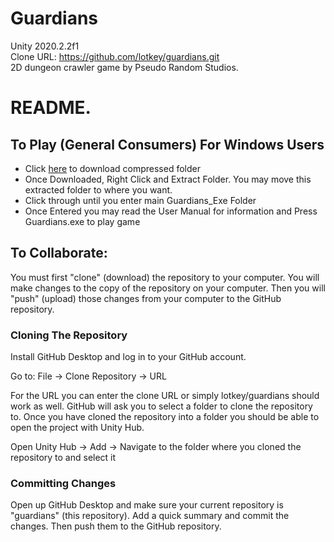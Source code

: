 # Guardians
Unity 2020.2.2f1  
Clone URL: https://github.com/lotkey/guardians.git  
2D dungeon crawler game by Pseudo Random Studios.

# README.

## To Play (General Consumers) For Windows Users

* Click [here](https://minhaskamal.github.io/DownGit/#/home?url=https://github.com/lotkey/guardians/tree/main/Guardians_Exe) to download compressed folder
* Once Downloaded, Right Click and Extract Folder. You may move this extracted folder to where you want.
* Click through until you enter main Guardians_Exe Folder
* Once Entered you may read the User Manual for information and Press Guardians.exe to play game

## To Collaborate:

You must first "clone" (download) the repository to your computer. You will make changes to the copy of the repository on your computer. Then you will "push" (upload) those changes from your computer to the GitHub repository.

### Cloning The Repository

Install GitHub Desktop and log in to your GitHub account.

Go to:
 File -> Clone Repository -> URL
 
 For the URL you can enter the clone URL or simply lotkey/guardians should work as well. GitHub will ask you to select a folder to clone the repository to. Once you have cloned the repository into a folder you should be able to open the project with Unity Hub.
 
 Open Unity Hub -> Add -> Navigate to the folder where you cloned the repository to and select it
 
 ### Committing Changes
 
 Open up GitHub Desktop and make sure your current repository is "guardians" (this repository). Add a quick summary and commit the changes. Then push them to the GitHub repository.
